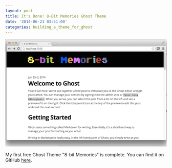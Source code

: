 ```yaml
---
layout: post
title: It's Done! 8-Bit Memories Ghost Theme
date: '2014-06-21 03:51:00'
categories: building_a_theme_for_ghost
---
```


![](/img/posts/8-bit-Memories.png)

My first free Ghost Theme "8-bit Memories" is complete. You can find it on GitHub <a href="https://github.com/jamesfmackenzie/8-bit-Memories" target="_blank">here</a>.